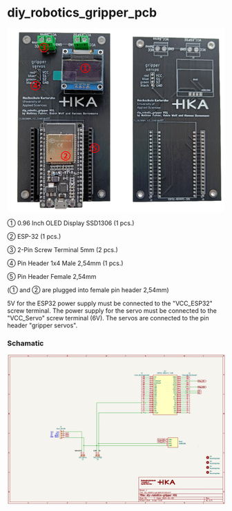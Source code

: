# diy_robotics_gripper_pcb

![pcb_gripper](images/pcb_gripper.png)


① 0.96 Inch OLED Display SSD1306 (1 pcs.) 

② ESP-32 (1 pcs.)

③ 2-Pin Screw Terminal 5mm (2 pcs.)

④ Pin Header 1x4 Male 2,54mm (1 pcs.)

⑤ Pin Header Female 2,54mm

(① and ② are plugged into female pin header 2,54mm)

5V for the ESP32 power supply must be connected to the "VCC_ESP32" screw terminal. The power supply for the servo must be connected to the "VCC_Servo" screw terminal (6V). The servos are connected to the pin header "gripper servos".

### Schamatic
![schametic_gripper](images/schematic_gripper.png)